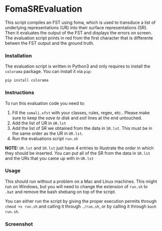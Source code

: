 # FomaSREvaluation

This script compiles an FST using foma, which is used to transduce
a list of underlying representations (UR) into their surface representations (SR). 
Then it evaluates the output of the FST and displays the errors on screen.
The evaluation script prints in red from the first character that is differente betwen the FST output and the ground truth.

### Installation

The evaluation script is written in Python3 and only requires to install the `colorama` package. You can install it via `pip`:

```
pip install colorama
```

### Instructions

To run this evaluation code you need to:

1. Fill the `somali.xfst` with your classes, rules, regex, etc.. Please make sure to keep the *save to disk* and *exit* lines at the end untouched.
2. Add the list of UR in `UR.lst`
3. Add the list of SR we obtained from the data in `SR.lst`. This must be in the same order as the UR in `UR.lst`.
4. Run the evaluations script `run.sh`

**NOTE:** `UR.lst` and `SR.lst` just have 4 entries to illustrate the order in which they should be inserted. You can put all of the SR from the data in `SR.lst` and the URs that you came up with in `UR.lst`

### Usage

This should run without a problem on a Mac and Linux machines. This might run on Windows, but you will need to change the extension of `run.sh` to `.bat` and remove the bash shebang on top of the script.

You can either run the script by giving the proper execution permits through `chmod +x run.sh` and calling it through `./run.sh`, or by calling it through `bash run.sh`.


### Screenshot
